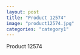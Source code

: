 ```yaml
---
layout: post
title: "Product 12574"
image: "product12574.jpg"
categories: "category1"
---
```

Product 12574
